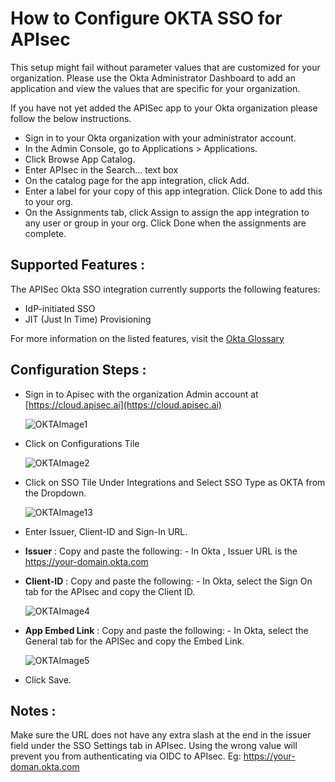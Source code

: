 # **How to Configure OKTA SSO for APIsec**

This setup might fail without parameter values that are customized for your organization. Please use the Okta Administrator Dashboard to add an application and view the values that are specific for your organization. 

If you have not yet added the APISec app to your Okta organization please follow the below instructions.
  - Sign in to your Okta organization with your administrator account.
  - In the Admin Console, go to Applications > Applications.
  - Click Browse App Catalog.
  - Enter APIsec in the Search... text box
  - On the catalog page for the app integration, click Add.
  - Enter a label for your copy of this app integration. Click Done to add this to your org.
  - On the Assignments tab, click Assign to assign the app integration to any user or group in your org. Click Done when the assignments are complete.  

## Supported Features :

The APISec Okta SSO  integration currently supports the following features:  
-  IdP-initiated SSO  
-  JIT (Just In Time) Provisioning

For more information on the listed features, visit the [Okta Glossary](https://help.okta.com/en-us/content/topics/reference/glossary.htm)

## Configuration Steps :
  
  - Sign in to Apisec with the organization Admin account at [https://cloud.apisec.ai](https://cloud.apisec.ai)

    ![OKTAImage1](https://github.com/apisec-inc/documentation/assets/87167426/122a817c-fb90-4567-adfe-c29801ded80d)

  - Click on Configurations Tile

    ![OKTAImage2](https://github.com/apisec-inc/documentation/assets/87167426/cc7b935a-9edc-4919-b0a1-b658d1433475)

  - Click on SSO Tile Under Integrations and Select SSO Type as OKTA from the Dropdown.
  
    ![OKTAImage13](https://github.com/apisec-inc/documentation/assets/87167426/2bd586db-2c3c-42ba-a69c-0c1666353426)

  - Enter Issuer, Client-ID and Sign-In URL.
  - **Issuer** : Copy and paste the following:
        - In Okta , Issuer URL is the https://your-domain.okta.com
  - **Client-ID** : Copy and paste the following:
        - In Okta, select the Sign On tab for the APIsec and copy the Client ID.
    
    ![OKTAImage4](https://github.com/apisec-inc/documentation/assets/87167426/e03c1a5e-15a2-492e-80ee-2aa0a4ae560b)

  - **App Embed Link** : Copy and paste the following:
        - In Okta, select the General tab for the APISec and copy the Embed Link.

    ![OKTAImage5](https://github.com/apisec-inc/documentation/assets/87167426/49447dbe-5e73-4dc0-944f-609df37b1fec)

  - Click Save.

## Notes : 
 Make sure the URL does not have any extra slash at the end in the issuer field under the SSO Settings tab in APIsec. Using the wrong value will prevent you from authenticating via OIDC to APIsec.
  Eg: https://your-doman.okta.com

 
